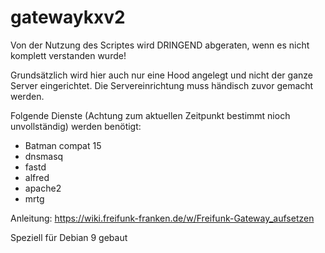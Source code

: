 # gatewaykxv2

Von der Nutzung des Scriptes wird DRINGEND abgeraten, wenn es nicht komplett verstanden wurde!

Grundsätzlich wird hier auch nur eine Hood angelegt und nicht der ganze Server eingerichtet. Die Servereinrichtung muss händisch zuvor gemacht werden.

Folgende Dienste (Achtung zum aktuellen Zeitpunkt bestimmt nioch unvollständig) werden benötigt:
- Batman compat 15
- dnsmasq
- fastd
- alfred
- apache2
- mrtg

Anleitung: https://wiki.freifunk-franken.de/w/Freifunk-Gateway_aufsetzen

Speziell für Debian 9 gebaut
